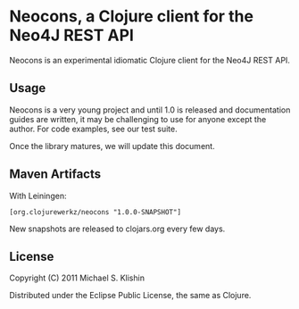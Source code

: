 # Neocons, a Clojure client for the Neo4J REST API

Neocons is an experimental idiomatic Clojure client for the Neo4J REST API.

## Usage

Neocons is a very young project and until 1.0 is released and documentation guides are written,
it may be challenging to use for anyone except the author. For code examples, see our test
suite.

Once the library matures, we will update this document.


## Maven Artifacts

With Leiningen:

    [org.clojurewerkz/neocons "1.0.0-SNAPSHOT"]

New snapshots are released to clojars.org every few days.


## License

Copyright (C) 2011 Michael S. Klishin

Distributed under the Eclipse Public License, the same as Clojure.
